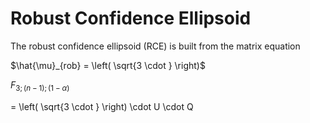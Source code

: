 # Robust Confidence Ellipsoid
 
 
 The robust confidence ellipsoid (RCE) is built from the matrix equation
 
 $\hat{\mu}_{rob} = \left( \sqrt{3 \cdot } \right)$
 
 $F_{3 ; (n-1) ; (1- \alpha)}$
 
 = \left( \sqrt{3 \cdot } \right) \cdot U \cdot Q
